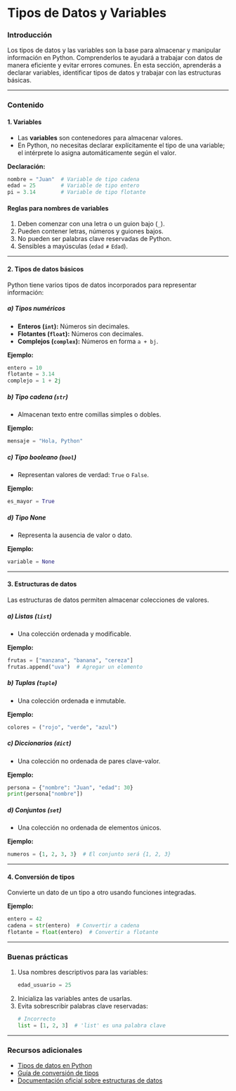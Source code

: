 # **Tipos de Datos y Variables**

### **Introducción**

Los tipos de datos y las variables son la base para almacenar y manipular información en Python. Comprenderlos te ayudará a trabajar con datos de manera eficiente y evitar errores comunes. En esta sección, aprenderás a declarar variables, identificar tipos de datos y trabajar con las estructuras básicas.

---

### **Contenido**

#### **1. Variables**
- Las **variables** son contenedores para almacenar valores.
- En Python, no necesitas declarar explícitamente el tipo de una variable; el intérprete lo asigna automáticamente según el valor.

**Declaración:**
```python
nombre = "Juan"  # Variable de tipo cadena
edad = 25        # Variable de tipo entero
pi = 3.14        # Variable de tipo flotante
```

#### **Reglas para nombres de variables**
1. Deben comenzar con una letra o un guion bajo (`_`).
2. Pueden contener letras, números y guiones bajos.
3. No pueden ser palabras clave reservadas de Python.
4. Sensibles a mayúsculas (`edad` ≠ `Edad`).

---

#### **2. Tipos de datos básicos**
Python tiene varios tipos de datos incorporados para representar información:

##### **a) Tipos numéricos**
- **Enteros (`int`):** Números sin decimales.
- **Flotantes (`float`):** Números con decimales.
- **Complejos (`complex`):** Números en forma `a + bj`.

**Ejemplo:**
```python
entero = 10
flotante = 3.14
complejo = 1 + 2j
```

##### **b) Tipo cadena (`str`)**
- Almacenan texto entre comillas simples o dobles.

**Ejemplo:**
```python
mensaje = "Hola, Python"
```

##### **c) Tipo booleano (`bool`)**
- Representan valores de verdad: `True` o `False`.

**Ejemplo:**
```python
es_mayor = True
```

##### **d) Tipo None**
- Representa la ausencia de valor o dato.

**Ejemplo:**
```python
variable = None
```

---

#### **3. Estructuras de datos**
Las estructuras de datos permiten almacenar colecciones de valores.

##### **a) Listas (`list`)**
- Una colección ordenada y modificable.

**Ejemplo:**
```python
frutas = ["manzana", "banana", "cereza"]
frutas.append("uva")  # Agregar un elemento
```

##### **b) Tuplas (`tuple`)**
- Una colección ordenada e inmutable.

**Ejemplo:**
```python
colores = ("rojo", "verde", "azul")
```

##### **c) Diccionarios (`dict`)**
- Una colección no ordenada de pares clave-valor.

**Ejemplo:**
```python
persona = {"nombre": "Juan", "edad": 30}
print(persona["nombre"])
```

##### **d) Conjuntos (`set`)**
- Una colección no ordenada de elementos únicos.

**Ejemplo:**
```python
numeros = {1, 2, 3, 3}  # El conjunto será {1, 2, 3}
```

---

#### **4. Conversión de tipos**
Convierte un dato de un tipo a otro usando funciones integradas.

**Ejemplo:**
```python
entero = 42
cadena = str(entero)  # Convertir a cadena
flotante = float(entero)  # Convertir a flotante
```

---

### **Buenas prácticas**

1. Usa nombres descriptivos para las variables:
   ```python
   edad_usuario = 25
   ```
2. Inicializa las variables antes de usarlas.
3. Evita sobrescribir palabras clave reservadas:
   ```python
   # Incorrecto
   list = [1, 2, 3]  # 'list' es una palabra clave
   ```

---

### **Recursos adicionales**

- [Tipos de datos en Python](https://docs.python.org/3/library/stdtypes.html)
- [Guía de conversión de tipos](https://docs.python.org/3/library/functions.html#type)
- [Documentación oficial sobre estructuras de datos](https://docs.python.org/3/tutorial/datastructures.html)
